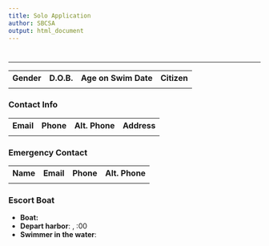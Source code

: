 ```yaml
---
title: Solo Application
author: SBCSA
output: html_document
---
```


<h1><!--html_preserve--><span id="out888efa62d3c7bf5e" class="shiny-text-output"></span><!--/html_preserve--></h1>
<h2><!--html_preserve--><span id="out2e30036528056710" class="shiny-text-output"></span><!--/html_preserve--></h2>
<h2><!--html_preserve--><span id="out3057755746514cc9" class="shiny-text-output"></span><!--/html_preserve--></h2>

---

<table>
<tr><th>Gender</th><th>D.O.B.</th><th>Age on Swim Date</th><th>Citizen</th></tr>
<tr>
<td><!--html_preserve--><span id="out5dddda8ebb12295c" class="shiny-text-output"></span><!--/html_preserve--></td>
<td><!--html_preserve--><span id="outbde280eb50748d69" class="shiny-text-output"></span><!--/html_preserve--></td>
<td><!--html_preserve--><span id="outb2e4d91233a48f82" class="shiny-text-output"></span><!--/html_preserve--></td>
<td><!--html_preserve--><span id="out00d34dc672e69d64" class="shiny-text-output"></span><!--/html_preserve--></td>
</tr>
</table>

### Contact Info

<table>
<tr><th>Email</th><th>Phone</th><th>Alt. Phone</th><th>Address</th></tr>
<tr>
<td><!--html_preserve--><span id="out552b7b497acbfd8e" class="shiny-text-output"></span><!--/html_preserve--></td>
<td><!--html_preserve--><span id="outf63f5bc2ba2b783d" class="shiny-text-output"></span><!--/html_preserve--></td>
<td><!--html_preserve--><span id="out6ef24da4b8bba71a" class="shiny-text-output"></span><!--/html_preserve--></td>
<td><!--html_preserve--><span id="out4ce99d138264142f" class="shiny-text-output"></span><!--/html_preserve--></td>
</tr>
</table>

### Emergency Contact

<table>
<tr><th>Name</th><th>Email</th><th>Phone</th><th>Alt. Phone</th></tr>
<tr>
<td><!--html_preserve--><span id="out37b01cd68cd4db8c" class="shiny-text-output"></span><!--/html_preserve--></td>
<td><!--html_preserve--><span id="outdfaab5e43cad2b90" class="shiny-text-output"></span><!--/html_preserve--></td>
<td><!--html_preserve--><span id="out92caa0f9a8d6f376" class="shiny-text-output"></span><!--/html_preserve--></td>
<td><!--html_preserve--><span id="out5d62e2f43621db77" class="shiny-text-output"></span><!--/html_preserve--></td>
</tr>
</table>

### Escort Boat

<ul>
<li><strong>Boat:</strong> <!--html_preserve--><span id="out2a86bb1db09b4187" class="shiny-text-output"></span><!--/html_preserve--></li>
<li><strong>Depart harbor</strong>: <!--html_preserve--><span id="out154d843c2d5a18cb" class="shiny-text-output"></span><!--/html_preserve-->, <!--html_preserve--><span id="out30210ffdb544c6ec" class="shiny-text-output"></span><!--/html_preserve-->:00</li>
<li><strong>Swimmer in the water</strong>: </li>
</ul>
